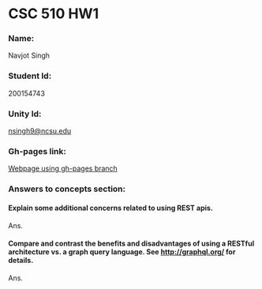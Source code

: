 # CSC 510 HW1

### Name: 
Navjot Singh
### Student Id: 
200154743
### Unity Id: 
nsingh9@ncsu.edu


### Gh-pages link:
[Webpage using gh-pages branch](https://pages.github.ncsu.edu/nsingh9/CSC510-HW1/)  

### Answers to concepts section: 
#### Explain some additional concerns related to using REST apis.
Ans.

#### Compare and contrast the benefits and disadvantages of using a RESTful architecture vs. a graph query language. See http://graphql.org/ for details.
Ans.
